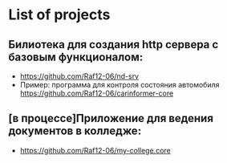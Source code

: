 # List of projects
## Билиотека для создания http сервера с базовым функционалом:
- https://github.com/Raf12-06/nd-srv
- Пример: программа для контроля состояния автомобиля https://github.com/Raf12-06/carinformer-core
## [в процессе]Приложение для ведения документов в колледже:
- https://github.com/Raf12-06/my-college.core


